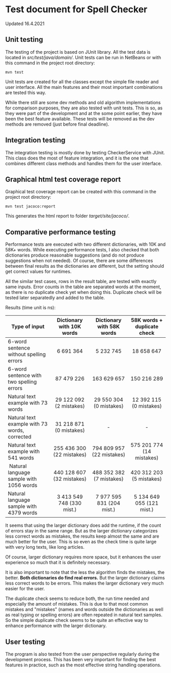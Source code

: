 # Test document for Spell Checker

Updated 16.4.2021

## Unit testing

The testing of the project is based on JUnit library.
All the test data is located in _src/test/java/domain/_.
Unit tests can be run in NetBeans or with this command in the project root directory:
```
mvn test
```

Unit tests are created for all the classes except the simple file reader and user interface.
All the main features and their most important combinations are tested this way.

While there still are some dev methods and old algorithm implementations for comparison purposes, they are also tested with unit tests.
This is so, as they were part of the development and at the some point earlier, they have been the best feature available.
These tests will be removed as the dev methods are removed (just before final deadline).

## Integration testing

The integration testing is mostly done by testing CheckerService with JUnit.
This class does the most of feature integration, and it is the one that combines different class methods and handles them for the user interface.

## Graphical html test coverage report

Graphical test coverage report can be created with this command in the project root directory:
```
mvn test jacoco:report
```
This generates the html report to folder _target/site/jacoco/_.

## Comparative performance testing

Performance tests are executed with two different dictionaries, with 10K and 58K+ words. 
While executing performance tests, I also checked that both dictionaries produce reasonable suggestions (and do not produce suggestions when not needed).
Of course, there are some differences between final results as the dictionaries are different, but the setting should get correct values for runtimes.

All the similar test cases, rows in the result table, are tested with exactly same inputs.
Error counts in the table are separated words at the moment, as there is no duplicate check yet when doing this.
Duplicate check will be tested later separatedly and added to the table.

Results (time unit is ns):

| Type of input                                 | Dictionary with 10K words  | Dictionary with 58K words  | 58K words + duplicate check |
|-----------------------------------------------|:--------------------------:|:--------------------------:|:---------------------------:|
| 6-word sentence without spelling errors       | 6 691 364                  | 5 232 745                  | 18 658 647                  |
| 6-word sentence with two spelling errors      | 87 479 226                 | 163 629 657                | 150 216 289                 |
| Natural text example with 73 words            | 29 122 092 (2 mistakes)    | 29 550 304 (0 mistakes)    | 12 392 115 (0 mistakes)     |
| Natural text example with 73 words, corrected | 31 218 871 (0 mistakes)    | -                          | -                           |
| Natural text example with 541 words           | 255 436 300 (22 mistakes)  | 794 809 957 (22 mistakes)  | 575 201 774 (14 mistakes)   |
| Natural language sample with 1056 words       | 440 128 607 (32 mistakes)  | 488 352 382 (7 mistakes)   | 420 312 203 (5 mistakes)    |
| Natural language sample with 4379 words       | 3 413 549 748 (330 mist.)  | 7 977 595 831 (204 mist.)  | 5 134 649 055 (121 mist.)   |

It seems that using the larger dictionary does add the runtime, if the count of errors stay in the same range. But as the larger dictionary categorizes less correct words as mistakes, the results keep almost the same and are much better for the user. This is so even as the check time is quite large with very long texts, like long articles.

Of course, larger dictionary requires more space, but it enhances the user experience so much that it is definitely necessary.

It is also important to note that the less the algorithm finds the mistakes, the better. __Both dictionaries do find real errors.__ But the larger dictionary claims less correct words to be errors. This makes the larger dictionary very much easier for the user.

The duplicate check seems to reduce both, the run time needed and especially the amount of mistakes. This is due to that most common mistakes and "mistakes" (names and words outside the dictionaries as well as real typing or spelling errors) are often repeated in natural text samples. So the simple duplicate check seems to be quite an effective way to enhance performance with the larger dictionary.

## User testing

The program is also tested from the user perspective regularly during the development process.
This has been very important for finding the best features in practice, such as the most effective string handling operations.
